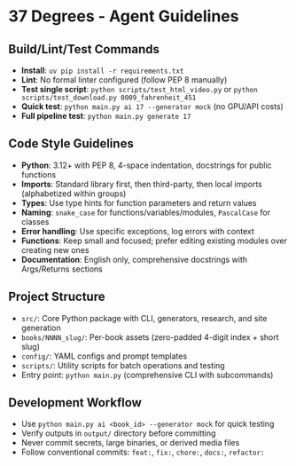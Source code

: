# 37 Degrees - Agent Guidelines

## Build/Lint/Test Commands
- **Install**: `uv pip install -r requirements.txt`
- **Lint**: No formal linter configured (follow PEP 8 manually)
- **Test single script**: `python scripts/test_html_video.py` or `python scripts/test_download.py 0009_fahrenheit_451`
- **Quick test**: `python main.py ai 17 --generator mock` (no GPU/API costs)
- **Full pipeline test**: `python main.py generate 17`

## Code Style Guidelines
- **Python**: 3.12+ with PEP 8, 4-space indentation, docstrings for public functions
- **Imports**: Standard library first, then third-party, then local imports (alphabetized within groups)
- **Types**: Use type hints for function parameters and return values
- **Naming**: `snake_case` for functions/variables/modules, `PascalCase` for classes
- **Error handling**: Use specific exceptions, log errors with context
- **Functions**: Keep small and focused; prefer editing existing modules over creating new ones
- **Documentation**: English only, comprehensive docstrings with Args/Returns sections

## Project Structure
- `src/`: Core Python package with CLI, generators, research, and site generation
- `books/NNNN_slug/`: Per-book assets (zero-padded 4-digit index + short slug)
- `config/`: YAML configs and prompt templates
- `scripts/`: Utility scripts for batch operations and testing
- Entry point: `python main.py` (comprehensive CLI with subcommands)

## Development Workflow
- Use `python main.py ai <book_id> --generator mock` for quick testing
- Verify outputs in `output/` directory before committing
- Never commit secrets, large binaries, or derived media files
- Follow conventional commits: `feat:`, `fix:`, `chore:`, `docs:`, `refactor:`
